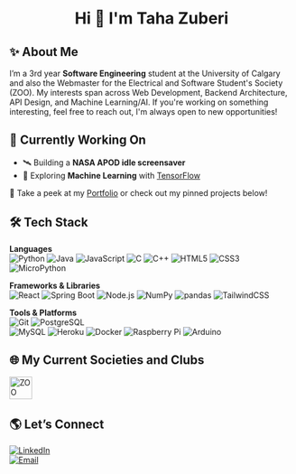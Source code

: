 <h1 align="center">Hi 👋 I'm Taha Zuberi</h1>

## ✨ About Me
I’m a 3rd year **Software Engineering** student at the University of Calgary and also the Webmaster for the Electrical and Software Student's Society (ZOO). 
My interests span across Web Development, Backend Architecture, API Design, and Machine Learning/AI. If you're working on something interesting, feel free to reach out, I'm always open to new opportunities!

## 🚧 Currently Working On
- 🛰️ Building a **NASA APOD idle screensaver**  
- 🧠 Exploring **Machine Learning** with [TensorFlow](https://www.tensorflow.org/)  

📂 Take a peek at my [Portfolio](https://tahazuberi.vercel.app)  or check out my pinned projects below!


## 🛠️ Tech Stack

**Languages**  
![Python](https://img.shields.io/badge/python-%233776AB.svg?style=for-the-badge&logo=python&logoColor=white) 
![Java](https://img.shields.io/badge/java-%23ED8B00.svg?style=for-the-badge&logo=java&logoColor=white) 
![JavaScript](https://img.shields.io/badge/javascript-%23323330.svg?style=for-the-badge&logo=javascript&logoColor=%23F7DF1E) 
![C](https://img.shields.io/badge/C-00599C?style=for-the-badge&logo=c&logoColor=white) 
![C++](https://img.shields.io/badge/C++-00599C?style=for-the-badge&logo=cplusplus&logoColor=white) 
![HTML5](https://img.shields.io/badge/html5-%23E34F26.svg?style=for-the-badge&logo=html5&logoColor=white) 
![CSS3](https://img.shields.io/badge/css3-%231572B6.svg?style=for-the-badge&logo=css3&logoColor=white) 
![MicroPython](https://img.shields.io/badge/micropython-2B2728?style=for-the-badge&logo=micropython&logoColor=white)  

**Frameworks & Libraries**  
![React](https://img.shields.io/badge/react-%2320232a.svg?style=for-the-badge&logo=react&logoColor=%2361DAFB) 
![Spring Boot](https://img.shields.io/badge/Spring_Boot-6DB33F?style=for-the-badge&logo=springboot&logoColor=white) 
![Node.js](https://img.shields.io/badge/node.js-6DA55F?style=for-the-badge&logo=node.js&logoColor=white) 
![NumPy](https://img.shields.io/badge/numpy-%23013243.svg?style=for-the-badge&logo=numpy&logoColor=white) 
![pandas](https://img.shields.io/badge/pandas-%23150458.svg?style=for-the-badge&logo=pandas&logoColor=white) 
![TailwindCSS](https://img.shields.io/badge/tailwindcss-%2338B2AC.svg?style=for-the-badge&logo=tailwindcss&logoColor=white)  

**Tools & Platforms**  
![Git](https://img.shields.io/badge/git-%23F05033.svg?style=for-the-badge&logo=git&logoColor=white) 
![PostgreSQL](https://img.shields.io/badge/postgresql-%23336791.svg?style=for-the-badge&logo=postgresql&logoColor=white)  
![MySQL](https://img.shields.io/badge/mysql-%2300f.svg?style=for-the-badge&logo=mysql&logoColor=white) 
![Heroku](https://img.shields.io/badge/heroku-%23430098.svg?style=for-the-badge&logo=heroku&logoColor=white) 
![Docker](https://img.shields.io/badge/docker-%230db7ed.svg?style=for-the-badge&logo=docker&logoColor=white) 
![Raspberry Pi](https://img.shields.io/badge/Raspberry%20Pi-C51A4A?style=for-the-badge&logo=raspberrypi&logoColor=white) 
![Arduino](https://img.shields.io/badge/Arduino-00979D?style=for-the-badge&logo=arduino&logoColor=white)  

## 🌐 My Current Societies and Clubs

[<img src='https://avatars.githubusercontent.com/u/26998356?s=64&v=4' alt='ZOO' height='40'>](https://zooengg.ca/)  



## 🌎 Let’s Connect
[![LinkedIn](https://img.shields.io/badge/LinkedIn-%230077B5.svg?logo=linkedin&logoColor=white)](https://www.linkedin.com/in/taha-zuberi/)  
[![Email](https://img.shields.io/badge/Email-%23D14836.svg?logo=gmail&logoColor=white)](https://mail.google.com/mail/?view=cm&fs=1&to=tahadazuberi@gmail.com)









